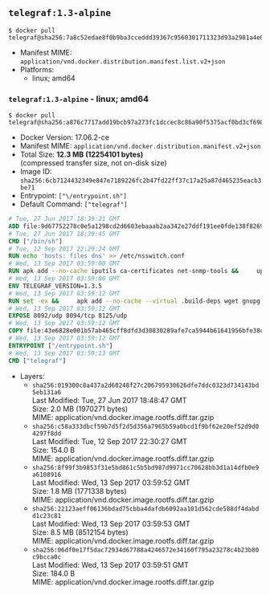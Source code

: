 ## `telegraf:1.3-alpine`

```console
$ docker pull telegraf@sha256:7a8c52edae8f0b9ba3cceddd39367c9560301711323d93a2981a4e0a8f681109
```

-	Manifest MIME: `application/vnd.docker.distribution.manifest.list.v2+json`
-	Platforms:
	-	linux; amd64

### `telegraf:1.3-alpine` - linux; amd64

```console
$ docker pull telegraf@sha256:a876c7717add19bcb97a273fc1dccec8c86a90f5375acf0bd3cf69884b1d2bd2
```

-	Docker Version: 17.06.2-ce
-	Manifest MIME: `application/vnd.docker.distribution.manifest.v2+json`
-	Total Size: **12.3 MB (12254101 bytes)**  
	(compressed transfer size, not on-disk size)
-	Image ID: `sha256:6cb7124432349e847e7189226fc2b47fd22ff37c17a25a87d465235eacb3be71`
-	Entrypoint: `["\/entrypoint.sh"]`
-	Default Command: `["telegraf"]`

```dockerfile
# Tue, 27 Jun 2017 18:39:21 GMT
ADD file:9d67752278c0e5a1298cd2d6603ebaaab2aa342e27ddf191ee0fde138f82698c in / 
# Tue, 27 Jun 2017 18:39:45 GMT
CMD ["/bin/sh"]
# Tue, 12 Sep 2017 22:29:24 GMT
RUN echo 'hosts: files dns' >> /etc/nsswitch.conf
# Wed, 13 Sep 2017 03:59:00 GMT
RUN apk add --no-cache iputils ca-certificates net-snmp-tools &&     update-ca-certificates
# Wed, 13 Sep 2017 03:59:00 GMT
ENV TELEGRAF_VERSION=1.3.5
# Wed, 13 Sep 2017 03:59:12 GMT
RUN set -ex &&     apk add --no-cache --virtual .build-deps wget gnupg tar &&     for key in         05CE15085FC09D18E99EFB22684A14CF2582E0C5 ;     do         gpg --keyserver ha.pool.sks-keyservers.net --recv-keys "$key" ||         gpg --keyserver pgp.mit.edu --recv-keys "$key" ||         gpg --keyserver keyserver.pgp.com --recv-keys "$key" ;     done &&     wget -q https://dl.influxdata.com/telegraf/releases/telegraf-${TELEGRAF_VERSION}-static_linux_amd64.tar.gz.asc &&     wget -q https://dl.influxdata.com/telegraf/releases/telegraf-${TELEGRAF_VERSION}-static_linux_amd64.tar.gz &&     gpg --batch --verify telegraf-${TELEGRAF_VERSION}-static_linux_amd64.tar.gz.asc telegraf-${TELEGRAF_VERSION}-static_linux_amd64.tar.gz &&     mkdir -p /usr/src /etc/telegraf &&     tar -C /usr/src -xzf telegraf-${TELEGRAF_VERSION}-static_linux_amd64.tar.gz &&     mv /usr/src/telegraf*/telegraf.conf /etc/telegraf/ &&     chmod +x /usr/src/telegraf*/* &&     cp -a /usr/src/telegraf*/* /usr/bin/ &&     rm -rf *.tar.gz* /usr/src /root/.gnupg &&     apk del .build-deps
# Wed, 13 Sep 2017 03:59:12 GMT
EXPOSE 8092/udp 8094/tcp 8125/udp
# Wed, 13 Sep 2017 03:59:12 GMT
COPY file:43e6828e001b57ab465cff8dfd3d30830289afe7ca5944b61641956bfe38cd1c in /entrypoint.sh 
# Wed, 13 Sep 2017 03:59:12 GMT
ENTRYPOINT ["/entrypoint.sh"]
# Wed, 13 Sep 2017 03:59:13 GMT
CMD ["telegraf"]
```

-	Layers:
	-	`sha256:019300c8a437a2d60248f27c206795930626dfe7ddc0323d734143bd5eb131a6`  
		Last Modified: Tue, 27 Jun 2017 18:48:47 GMT  
		Size: 2.0 MB (1970271 bytes)  
		MIME: application/vnd.docker.image.rootfs.diff.tar.gzip
	-	`sha256:c58a333dbcf59b7d5f2d5d356a7965b59a0bcd1f9bf62e20ef52d9d04297f8dd`  
		Last Modified: Tue, 12 Sep 2017 22:30:27 GMT  
		Size: 154.0 B  
		MIME: application/vnd.docker.image.rootfs.diff.tar.gzip
	-	`sha256:8f99f3b9853f31e5bd861c5b5bd987d9971cc70628bb3d1a14dfb0e9a6108916`  
		Last Modified: Wed, 13 Sep 2017 03:59:52 GMT  
		Size: 1.8 MB (1771338 bytes)  
		MIME: application/vnd.docker.image.rootfs.diff.tar.gzip
	-	`sha256:22123aeff06136bdad75cbba4dafdb6092aa101d562cde588df4dabdd1c23c81`  
		Last Modified: Wed, 13 Sep 2017 03:59:53 GMT  
		Size: 8.5 MB (8512154 bytes)  
		MIME: application/vnd.docker.image.rootfs.diff.tar.gzip
	-	`sha256:06df0e17f5dac72934d67788a4246572e34160f795a23278c4b23b80c9bcca0c`  
		Last Modified: Wed, 13 Sep 2017 03:59:51 GMT  
		Size: 184.0 B  
		MIME: application/vnd.docker.image.rootfs.diff.tar.gzip
